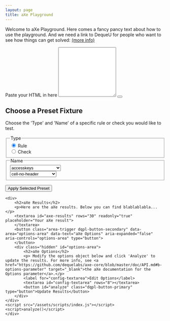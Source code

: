```yaml
---
layout: page
title: aXe Playground
---
```

<div>
	<p> Welcome to aXe Playground. Here comes a fancy pancy text about how to use the playground. And we need a link to DequeU for people who want to see how things can get solved: <a href="https://dequeuniversity.com/rules/axe/2.1/aria-required-children?application=axeChrome" target="_blank">(more info)</a></p>
	<label id="edit-html-legend" for="markup">Paste your HTML in here</label>
	<textarea placeholder="Paste your HTML in here" class="prettyprint" id="markup" rows="10" >
	</textarea>
	<button class="area-trigger dqpl-button-secondary" data-area="preset-area" data-text="Preset Fixtures" aria-expanded="false" aria-controls="preset-area" type="button">
		</button>	
		<div class="hidden" id="preset-area">
		<h2>Choose a Preset Fixture</h2>
		<p>Choose the 'Type' and 'Name' of a specific rule or check you would like to test.</p>
	<div>
		<fieldset>
			<legend>Type</legend>
			<div class="radio">
				<input id="rule-type" type="radio" name="type" value="rule" checked="true">
				<label for="rule-type">Rule</label>
			</div>
			<div class="radio">
				<input id="check-type" type="radio" name="type" value="check">
				<label for="check-type">Check</label>
			</div>
		</fieldset>
	</div>
	<div>
		<fieldset>
			<legend id="name-legend">Name</legend>
			<div class="presets rule">
				<div>
					<select id="rule-presets" aria-labelledby="name-legend">
						<option value="accesskeys">accesskeys</option>
						<option value="area-alt">area-alt</option>
						<option value="aria-allowed-attr">aria-allowed-attr</option>
						<option value="aria-required-attr">aria-required-attr</option>
						<option value="aria-required-children">aria-required-children</option>
						<option value="aria-required-parent">aria-required-parent</option>
						<option value="aria-roles">aria-roles</option>
						<option value="aria-valid-attr-value">aria-valid-attr-value</option>
						<option value="aria-valid-attr">aria-valid-attr</option>
						<option value="audio-caption">audio-caption</option>
						<option value="blink">blink</option>
						<option value="button-name">button-name</option>
						<option value="bypass">bypass</option>
						<option value="checkboxgroup">checkboxgroup</option>
						<option value="color-contrast">color-contrast</option>
						<option value="data-table">data-table</option>
						<option value="definition-list">definition-list</option>
						<option value="dlitem">dlitem</option>
						<option value="document-title">document-title</option>
						<option value="duplicate-id">duplicate-id</option>
						<option value="empty-heading">empty-heading</option>
						<option value="frame-title">frame-title</option>
						<option value="heading-order">heading-order</option>
						<option value="html-lang">html-lang</option>
						<option value="image-alt">image-alt</option>
						<option value="input-image-alt">input-image-alt</option>
						<option value="label-title-only">label-title-only</option>
						<option value="label">label</option>
						<option value="layout-table">layout-table</option>
						<option value="link-name">link-name</option>
						<option value="list">list</option>
						<option value="listitem">listitem</option>
						<option value="marquee">marquee</option>
						<option value="meta-refresh">meta-refresh</option>
						<option value="meta-viewport">meta-viewport</option>
						<option value="object-alt">object-alt</option>
						<option value="radiogroup">radiogroup</option>
						<option value="region">region</option>
						<option value="scope">scope</option>
						<option value="server-side-image-map">server-side-image-map</option>
						<option value="skip-link">skip-link</option>
						<option value="tabindex">tabindex</option>
						<option value="valid-lang">valid-lang</option>
						<option value="video-caption">video-caption</option>
						<option value="video-description">video-description</option>
					</select>
				</div>
			</div>
			<div class="presets check hidden">
				<div> 
					<select id="check-presets" aria-labelledby="name-legend">
						<option value="cell-no-header">cell-no-header</option>
						<option value="headers-visible-text">headers-visible-text</option>
						<option value="th-single-row-column">th-single-row-column</option>
					</select>
				</div>
			</div>
		</fieldset>
	</div>
	<p class="clear"></p>
	<button id="apply-preset" class="dqpl-button-primary" type="button">Apply Selected Preset</button>
	</div>

	<div>
		<h2>aXe Results</h2>
		<p>Here are the aXe results. Below you can find blablablabla...</p>
		<textarea id="axe-results" rows="30" readonly="true" placeholder="Your aXe result">
		</textarea>
		<button class="area-trigger dqpl-button-secondary" data-area="options-area" data-text="aXe Options" aria-expanded="false" aria-controls="options-area" type="button"> 
		</button>
		<div class="hidden" id="options-area">
			<h2>aXe Options</h2>
			<p> Modify the options object below and click 'Analyze' to update the results. For more info, see <a href="https://github.com/dequelabs/axe-core/blob/master/doc/API.md#b-options-parameter" target="_blank">the aXe documentation for the Options parameter</a>.</p>
			<label for="config-textarea">Edit Options</label>
			<textarea id="config-textarea" rows="8"></textarea>
			<button id="analyze" class="dqpl-button-primary" type="button">Update Results</button>
		</div>
	</div>	
	<script src="/assets/scripts/index.js"></script>
	<script>analyze()</script>
	</div>

